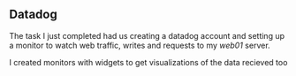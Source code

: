 ## Datadog

The task I just completed had us creating a datadog account and setting up a monitor to watch web traffic, writes and requests to my *web01* server.

I created monitors with widgets to get visualizations of the data recieved too
